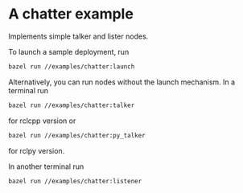 # A chatter example

Implements simple talker and lister nodes.

To launch a sample deployment, run

```sh
bazel run //examples/chatter:launch
```

Alternatively, you can run nodes without the launch mechanism. In a terminal run

```sh
bazel run //examples/chatter:talker
```
for rclcpp version or

```sh
bazel run //examples/chatter:py_talker
```
for rclpy version.


In another terminal run

```sh
bazel run //examples/chatter:listener
```
